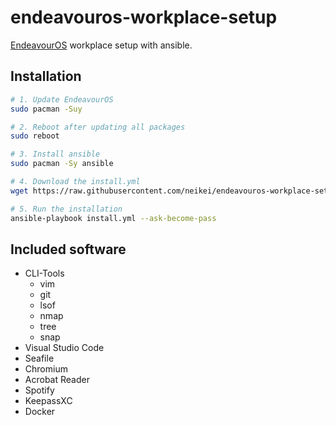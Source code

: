 # endeavouros-workplace-setup

[EndeavourOS](https://endeavouros.com/) workplace setup with ansible.

## Installation

```bash
# 1. Update EndeavourOS
sudo pacman -Suy

# 2. Reboot after updating all packages
sudo reboot

# 3. Install ansible
sudo pacman -Sy ansible

# 4. Download the install.yml
wget https://raw.githubusercontent.com/neikei/endeavouros-workplace-setup/master/install.yml

# 5. Run the installation
ansible-playbook install.yml --ask-become-pass
```

## Included software

- CLI-Tools
  - vim
  - git
  - lsof
  - nmap
  - tree
  - snap
- Visual Studio Code
- Seafile
- Chromium
- Acrobat Reader
- Spotify
- KeepassXC
- Docker
